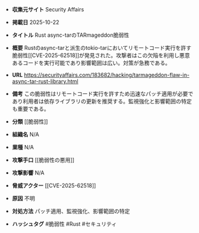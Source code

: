 - **収集元サイト**
Security Affairs

- **掲載日**
2025-10-22

- **タイトル**
Rust async-tarのTARmageddon脆弱性

- **概要**
Rustのasync-tarと派生のtokio-tarにおいてリモートコード実行を許す脆弱性[[CVE-2025-62518]]が発見された。攻撃者はこの欠陥を利用し悪意あるコードを実行可能であり影響範囲は広い。対策が急務である。

- **URL**
https://securityaffairs.com/183682/hacking/tarmageddon-flaw-in-async-tar-rust-library.html

- **備考**
この脆弱性はリモートコード実行を許すため迅速なパッチ適用が必要であり利用者は依存ライブラリの更新を推奨する。監視強化と影響範囲の特定も重要である。

- **分類**
[[脆弱性]]

- **組織名**
N/A

- **業種**
N/A

- **攻撃手口**
[[脆弱性の悪用]]

- **攻撃影響**
N/A

- **脅威アクター**
[[CVE-2025-62518]]

- **原因**
不明

- **対処方法**
パッチ適用、監視強化、影響範囲の特定

- **ハッシュタグ**
#脆弱性 #Rust #セキュリティ
